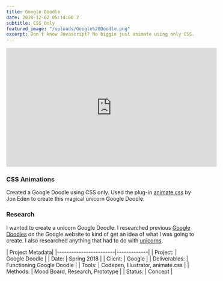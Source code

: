 ```yaml
---
title: Google Doodle
date: 2018-12-02 05:14:00 Z
subtitle: CSS Only
featured_image: "/uploads/Google%20Doodle.png"
excerpt: Don't know Javascript? No biggie just animate using only CSS.
---
```


<iframe width="560" height="315" src="https://www.youtube.com/embed/3JRUf5NFoxc" frameborder="0" allow="accelerometer; autoplay; encrypted-media; gyroscope; picture-in-picture" allowfullscreen></iframe>

### CSS Animations

Created a Google Doodle using CSS only. Used the plug-in [animate.css](https://daneden.github.io/animate.css/) by Jon Eden to create this magical unicorn Google Doodle.

### Research
I wanted to create a unicorn Google Doodle. I researched previous [Google Doodles](https://www.google.com/doodles) on the Google website to kind of get an idea of what I was going to create. I also researched anything that had to do with [unicorns](https://www.google.com/search?q=unicorns&source=lnms&tbm=isch&sa=X&ved=0ahUKEwipgNDqrJHfAhUEKH0KHbYWD4EQ_AUIDigB&biw=1020&bih=650). 


| Project Metadata|
|------------------------|-------------|
| Project:  | Google Doodle   |
| Date:  | Spring 2018   |
| Client: | Google  |
| Deliverables: | Functioning Google Doodle  |
| Tools: | Codepen, Illustrator, animate.css  |
| Methods: | Mood Board, Research, Prototype |
| Status: | Concept  |